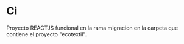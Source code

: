 # Ci

Proyecto REACTJS funcional en la rama migracion en la carpeta que contiene el proyecto "ecotextil".
